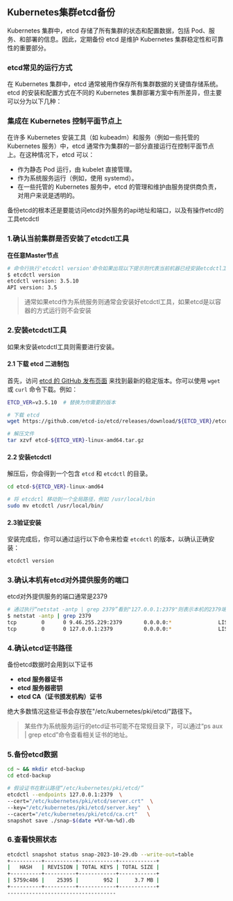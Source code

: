 ## Kubernetes集群etcd备份
Kubernetes 集群中，etcd 存储了所有集群的状态和配置数据，包括 Pod、服务、和部署的信息。因此，定期备份 etcd 是维护 Kubernetes 集群稳定性和可靠性的重要部分。
### etcd常见的运行方式
在 Kubernetes 集群中，etcd 通常被用作保存所有集群数据的关键值存储系统。etcd 的安装和配置方式在不同的 Kubernetes 集群部署方案中有所差异，但主要可以分为以下几种：
###  **集成在 Kubernetes 控制平面节点上**
在许多 Kubernetes 安装工具（如 kubeadm）和服务（例如一些托管的 Kubernetes 服务）中，etcd 通常作为集群的一部分直接运行在控制平面节点上。在这种情况下，etcd 可以：

- 作为静态 Pod 运行，由 kubelet 直接管理。
- 作为系统服务运行（例如，使用 systemd）。
- 在一些托管的 Kubernetes 服务中，etcd 的管理和维护由服务提供商负责，对用户来说是透明的。

备份etcd的根本还是要能访问etcd对外服务的api地址和端口，以及有操作etcd的工具etcdctl
### 1.确认当前集群是否安装了etcdctl工具
**在任意Master节点**
```bash
# 命令行执行'etcdctl version'命令如果出现以下提示则代表当前机器已经安装etcdctl工具
$ etcdctl version
etcdctl version: 3.5.10
API version: 3.5
```

> 通常如果etcd作为系统服务则通常会安装好etcdctl工具，如果etcd是以容器的方式运行则不会安装
### 2.安装etcdctl工具
如果未安装etcdctl工具则需要进行安装。
#### 2.1 下载 etcd 二进制包
首先，访问 [etcd 的 GitHub 发布页面](https://github.com/etcd-io/etcd/releases) 来找到最新的稳定版本。你可以使用 `wget` 或 `curl` 命令下载。例如：

```sh
ETCD_VER=v3.5.10  # 替换为你需要的版本

# 下载 etcd
wget https://github.com/etcd-io/etcd/releases/download/${ETCD_VER}/etcd-${ETCD_VER}-linux-amd64.tar.gz

# 解压文件
tar xzvf etcd-${ETCD_VER}-linux-amd64.tar.gz
```

#### 2.2 安装etcdctl
解压后，你会得到一个包含 `etcd` 和 `etcdctl` 的目录。

```sh
cd etcd-${ETCD_VER}-linux-amd64

# 将 etcdctl 移动到一个全局路径，例如 /usr/local/bin
sudo mv etcdctl /usr/local/bin/
```
#### 2.3验证安装
安装完成后，你可以通过运行以下命令来检查 `etcdctl` 的版本，以确认正确安装：

```sh
etcdctl version
```
### 3.确认本机有etcd对外提供服务的端口
etcd对外提供服务的端口通常是2379
```bash
# 通过执行“netstat -antp | grep 2379”看到"127.0.0.1:2379"则表示本机的2379端口对外提供服务
$ netstat -antp | grep 2379
tcp        0      0 9.46.255.229:2379       0.0.0.0:*               LISTEN      1545/etcd           
tcp        0      0 127.0.0.1:2379          0.0.0.0:*               LISTEN      1545/etcd 
```
### 4.确认etcd证书路径
备份etcd数据时会用到以下证书
- **etcd 服务器证书**
- **etcd 服务器密钥**
- **etcd CA（证书颁发机构）证书**

绝大多数情况这些证书会存放在"/etc/kubernetes/pki/etcd/"路径下。

> 某些作为系统服务运行的etcd证书可能不在常规目录下，可以通过“ps aux | grep etcd”命令查看相关证书的地址。
### 5.备份etcd数据

```bash
cd ~ && mkdir etcd-backup
cd etcd-backup

# 假设证书在默认路径“/etc/kubernetes/pki/etcd/”
etcdctl --endpoints 127.0.0.1:2379  \
--cert="/etc/kubernetes/pki/etcd/server.crt"  \
--key="/etc/kubernetes/pki/etcd/server.key"  \
--cacert="/etc/kubernetes/pki/etcd/ca.crt"   \
snapshot save ./snap-$(date +%Y-%m-%d).db
```
### 6.查看快照状态
```bash
etcdctl snapshot status snap-2023-10-29.db --write-out=table
+----------+----------+------------+------------+
|   HASH   | REVISION | TOTAL KEYS | TOTAL SIZE |
+----------+----------+------------+------------+
| 5759c486 |    25395 |        952 |     3.7 MB |
+----------+----------+------------+------------+ 
-----------------------------------
```
